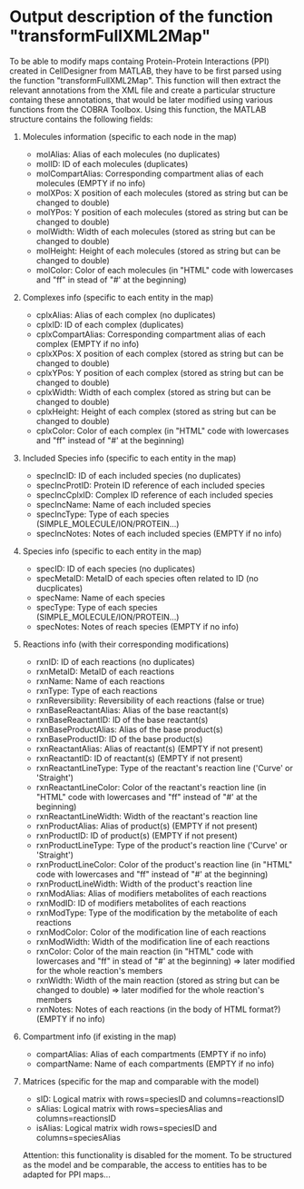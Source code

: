 # Output description of the function "transformFullXML2Map"

To be able to modify maps containg Protein-Protein Interactions (PPI)
created in CellDesigner from MATLAB, they have to be first parsed using the
function "transformFullXML2Map".
This function will then extract the relevant annotations from the XML file
and create a particular structure containg these annotations, that would
be later modified using various functions from the COBRA Toolbox.
Using this function, the MATLAB structure contains the following fields:

1. Molecules information (specific to each node in the map)
   - molAlias:                Alias of each molecules (no duplicates)
   - molID:                   ID of each molecules (duplicates)
   - molCompartAlias:         Corresponding compartment alias of each
                              molecules (EMPTY if no info)
   - molXPos:                 X position of each molecules (stored as
                              string but can be changed to double)
   - molYPos:                 Y position of each molecules (stored as
                              string but can be changed to double)
   - molWidth:                Width of each molecules (stored as string
                              but can be changed to double)
   - molHeight:               Height of each molecules (stored as string
                              but can be changed to double)
   - molColor:                Color of each molecules (in "HTML" code
                              with lowercases and "ff" in stead of "#' at
                              the beginning)

2. Complexes info (specific to each entity in the map)
   - cplxAlias:               Alias of each complex (no duplicates)
   - cplxID:                  ID of each complex (duplicates)
   - cplxCompartAlias:        Corresponding compartment alias of each
                              complex (EMPTY if no info)
   - cplxXPos:                X position of each complex (stored as
                              string but can be changed to double)
   - cplxYPos:                Y position of each complex (stored as
                              string but can be changed to double)
   - cplxWidth:               Width of each complex (stored as string
                              but can be changed to double)
   - cplxHeight:              Height of each complex (stored as string
                              but can be changed to double)
   - cplxColor:               Color of each complex (in "HTML" code with
                              lowercases and "ff" instead of "#' at
                              the beginning)

3. Included Species info (specific to each entity in the map)
   - specIncID:               ID of each included species (no duplicates)
   - specIncProtID:           Protein ID reference of each included
                              species
   - specIncCplxID:           Complex ID reference of each included
                              species
   - specIncName:             Name of each included species
   - specIncType:             Type of each species
                              (SIMPLE_MOLECULE/ION/PROTEIN...)
   - specIncNotes:            Notes of each included species
                              (EMPTY if no info)

4. Species info (specific to each entity in the map)
   - specID:                  ID of each species (no duplicates)
   - specMetaID:              MetaID of each species often related to
                              ID (no ducplicates)
   - specName:                Name of each species
   - specType:                Type of each species
                              (SIMPLE_MOLECULE/ION/PROTEIN...)
   - specNotes:               Notes of reach species (EMPTY if no info)

5. Reactions info (with their corresponding modifications)
   - rxnID:                   ID of each reactions (no duplicates)
   - rxnMetaID:               MetaID of each reactions
   - rxnName:                 Name of each reactions
   - rxnType:                 Type of each reactions
   - rxnReversibility:        Reversibility of each reactions (false or
                              true)
   - rxnBaseReactantAlias:    Alias of the base reactant(s)
   - rxnBaseReactantID:       ID of the base reactant(s)
   - rxnBaseProductAlias:     Alias of the base product(s)
   - rxnBaseProductID:        ID of the base product(s)
   - rxnReactantAlias:        Alias of reactant(s) (EMPTY if not present)
   - rxnReactantID:           ID of reactant(s) (EMPTY if not present)
   - rxnReactantLineType:     Type of the reactant's reaction line
                              ('Curve' or 'Straight')
   - rxnReactantLineColor:    Color of the reactant's reaction line
                              (in "HTML" code with lowercases and "ff"
                              instead of "#' at the beginning)
   - rxnReactantLineWidth:    Width of the reactant's reaction line
   - rxnProductAlias:         Alias of product(s) (EMPTY if not present)
   - rxnProductID:            ID of product(s) (EMPTY if not present)
   - rxnProductLineType:      Type of the product's reaction line
                              ('Curve' or 'Straight')
   - rxnProductLineColor:     Color of the product's reaction line
                              (in "HTML" code with lowercases and "ff"
                              instead of "#' at the beginning)
   - rxnProductLineWidth:     Width of the product's reaction line
   - rxnModAlias:             Alias of modifiers metabolites of each
                              reactions
   - rxnModID:                ID of modifiers metabolites of each
                              reactions
   - rxnModType:              Type of the modification by the metabolite
                              of each reactions
   - rxnModColor:             Color of the modification line of each
                              reactions
   - rxnModWidth:             Width of the modification line of each
                              reactions
   - rxnColor:                Color of the main reaction (in "HTML" code
                              with lowercases and "ff" in stead of "#' at
                              the beginning) => later modified for the
                              whole reaction's members
   - rxnWidth:                Width of the main reaction (stored as
                              string but can be changed to double)
                              => later modified for the whole reaction's
                              members
   - rxnNotes:                Notes of each reactions (in the body of
                              HTML format?) (EMPTY if no info)

6. Compartment info (if existing in the map)
   - compartAlias:            Alias of each compartments
                              (EMPTY if no info)
   - compartName:             Name of each compartments
                              (EMPTY if no info)

7. Matrices (specific for the map and comparable with the model)
   - sID:                     Logical matrix with rows=speciesID and
                              columns=reactionsID
   - sAlias:                  Logical matrix with rows=speciesAlias and
                              columns=reactionsID
   - isAlias:                 Logical matrix widh rows=speciesID and
                              columns=speciesAlias


    Attention: this functionality is disabled for the moment. To be
    structured as the model and be comparable, the access to entities
    has to be adapted for PPI maps...